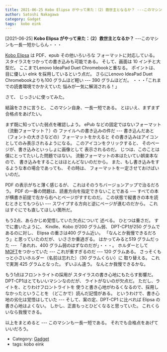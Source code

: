 ```yaml
---
title: 2021-06-25 Kobo Elipsa がやって来た：（2）救世主となるか？ ---このマシンも一長一短かしらん・・・
author: Satoshi Nakagawa
category: Gadget
tags:  kobo eink
---
```


[2021-06-25] **Kobo Elipsa がやって来た：（2）救世主となるか？**  ---このマシンも一長一短かしらん・・・

 [Kobo Elipsa](https://books.rakuten.co.jp/event/e-book/ereaders/koboelipsa/) は PDF、epub その他いろいろな
フォーマットに対応している。
スタイラスをつかっての書き込みも可能である。
そして、画面は 10 インチと大型だ。
ここまでLenovo IdeaPad Duet Chromebookと重なる。
ポイントは、
目に優しい eInk を採用しているという点だ。
さらにLenovo IdeaPad Duet Chromebookよりも100 グラムほど軽い ---
390 グラムほどだ。
・・・「これまでの読書環境でかかえていた
悩みが一気に解消される！」

 さて、
じっさいに使ってみた。

 結論をさきに言うと、
このマシン自身、一長一短である。
とはいえ、まずまず合格点をあげたい。

 まず既に知っていた弱点を確認しよう。
ePub などの固定ではないフォーマット（流動フォーマット？）の
ファイルへの書き込みの件だ ---
書き込んだあと（フォントの大きさなどの）フォーマットをかえると
その書き込みはアイコンとしてのみ表示されるようになる。
このアイコンをクリックすると、
そのページが、書き込みといっしょに画像として
表示されるのだ。
じつは、このことは僕にとってたいした問題ではない。
流動フォーマットの本はたいてい娯楽本なので、
書き込みをすることはほとんどないのだから。
また、もし書き込みをするような本の場合であっても、
その時は、
フォーマットを一定させておけばいいのだ。

 PDF の表示がちと薄く感じるが、
これはそのうちバージョンアップで治るだろう。
PDF の一番の問題は、読書方向を指定できないことである
--- すべての本が横書き前提で左から右へとページがすすむのだ。
この状態で縦書きの本を読むときとてもつらい ---
スワイプする方向と逆にページが進むのだから。
これはすぐにでも直してほしい箇所だ。

 もう2点、あらかじめ覚悟していた欠点について
述べる。
ひとつは重さだ。
すでに書いたように、
Kindle、Kobo が200 グラム弱、
DPT-CP1が250 グラムであるのに対し、
Elipsa の重さは400 グラム近い。
「なんとか我慢できるだろう」と思っていたのだが、
いささか重過ぎる。
はかってみると519 グラムだった ---
「あれれ、400 グラム弱のはずなのだが」・・・。
ホルダーとして
[MOFT](https://search.rakuten.co.jp/search/mall/%E3%82%BF%E3%83%96%E3%83%AC%E3%83%83%E3%83%88%E3%82%B9%E3%82%BF%E3%83%B3%E3%83%89+moft+x/)をつかっていた ---
これが重すぎるのだ ---
120 グラムある。
さっそくもっと小さいホルダー（名前は忘れた）（30 グラムくらい）に
取り替える。
これで実測 425 グラムとなった。
ずいぶん違う。
なんとか我慢できるかな。

 もう1点はフロントライトの採用が
スタイラスの書き心地にもたらす影響だ。
DPT-CP1はとてもいいマシンなのだが、
ライトがないのが欠点だ。
ただし、ライトを、とりわけフロントライトを
使うと書き心地がわるくなるので、採用しなかったということを
（どこかで）読んだ記憶がある。
というわけで、書き心地の劣化は覚悟はしていた ---
そして、案の定、DPT-CP1 に比べれば Elipsa の書き心地はよくない。
しかし、正直もっとひどくなると思っていた。
これくらいなら我慢できる。

 以上をまとめると ---
このマシンも一長一短である。
それでも合格点をあげていいだろう。

- Category: [Gadget](https://merapano.github.io/categories.html#Gadget)
- tags:  kobo eink
